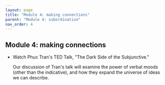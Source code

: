 ```yaml
---
layout: page
title: "Module 4: making connections"
parent: "Module 4: subordination"
nav_order: 4
---
```


## Module 4: making connections

- Watch Phuc Tran's TED Talk, "The Dark Side of the Subjunctive." 

  Our discussion of Tran's talk will examine the power of verbal moods (other than the indicative), and how they expand the universe of ideas we can describe.
